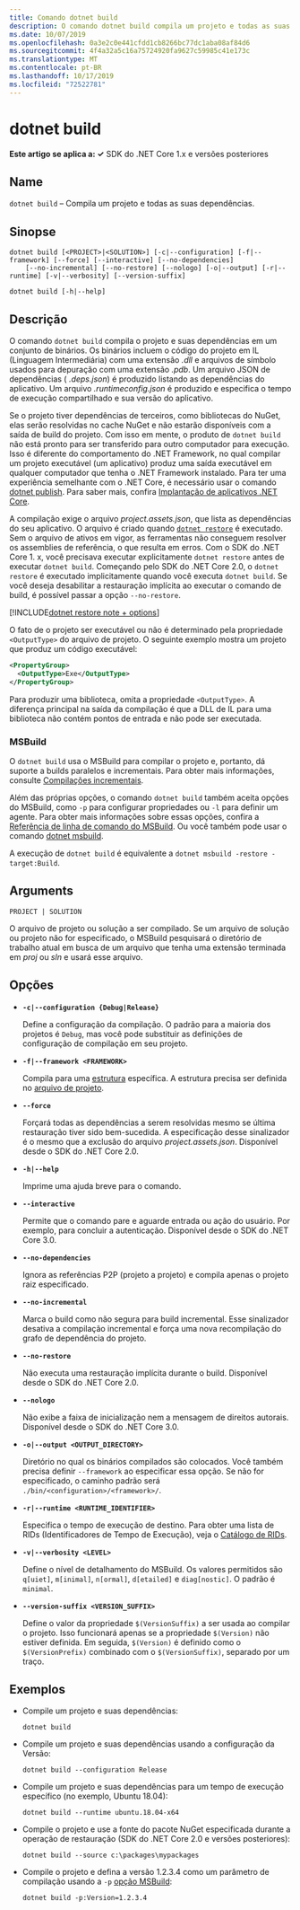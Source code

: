 ```yaml
---
title: Comando dotnet build
description: O comando dotnet build compila um projeto e todas as suas dependências.
ms.date: 10/07/2019
ms.openlocfilehash: 0a3e2c0e441cfdd1cb8266bc77dc1aba08af84d6
ms.sourcegitcommit: 4f4a32a5c16a75724920fa9627c59985c41e173c
ms.translationtype: MT
ms.contentlocale: pt-BR
ms.lasthandoff: 10/17/2019
ms.locfileid: "72522781"
---
```

# <a name="dotnet-build"></a>dotnet build

**Este artigo se aplica a: ✓** SDK do .NET Core 1.x e versões posteriores

<!-- todo: uncomment when all CLI commands are reviewed
[!INCLUDE [topic-appliesto-net-core-all](../../../includes/topic-appliesto-net-core-all.md)]
-->

## <a name="name"></a>Name

`dotnet build` – Compila um projeto e todas as suas dependências.

## <a name="synopsis"></a>Sinopse

```dotnetcli
dotnet build [<PROJECT>|<SOLUTION>] [-c|--configuration] [-f|--framework] [--force] [--interactive] [--no-dependencies]
    [--no-incremental] [--no-restore] [--nologo] [-o|--output] [-r|--runtime] [-v|--verbosity] [--version-suffix]

dotnet build [-h|--help]
```

## <a name="description"></a>Descrição

O comando `dotnet build` compila o projeto e suas dependências em um conjunto de binários. Os binários incluem o código do projeto em IL (Linguagem Intermediária) com uma extensão *.dll* e arquivos de símbolo usados para depuração com uma extensão *.pdb*. Um arquivo JSON de dependências ( *.deps.json*) é produzido listando as dependências do aplicativo. Um arquivo *.runtimeconfig.json* é produzido e especifica o tempo de execução compartilhado e sua versão do aplicativo.

Se o projeto tiver dependências de terceiros, como bibliotecas do NuGet, elas serão resolvidas no cache NuGet e não estarão disponíveis com a saída de build do projeto. Com isso em mente, o produto de `dotnet build` não está pronto para ser transferido para outro computador para execução. Isso é diferente do comportamento do .NET Framework, no qual compilar um projeto executável (um aplicativo) produz uma saída executável em qualquer computador que tenha o .NET Framework instalado. Para ter uma experiência semelhante com o .NET Core, é necessário usar o comando [dotnet publish](dotnet-publish.md). Para saber mais, confira [Implantação de aplicativos .NET Core](../deploying/index.md).

A compilação exige o arquivo *project.assets.json*, que lista as dependências do seu aplicativo. O arquivo é criado quando [`dotnet restore`](dotnet-restore.md) é executado. Sem o arquivo de ativos em vigor, as ferramentas não conseguem resolver os assemblies de referência, o que resulta em erros. Com o SDK do .NET Core 1. x, você precisava executar explicitamente `dotnet restore` antes de executar `dotnet build`. Começando pelo SDK do .NET Core 2.0, o `dotnet restore` é executado implicitamente quando você executa `dotnet build`. Se você deseja desabilitar a restauração implícita ao executar o comando de build, é possível passar a opção `--no-restore`.

[!INCLUDE[dotnet restore note + options](~/includes/dotnet-restore-note-options.md)]

O fato de o projeto ser executável ou não é determinado pela propriedade `<OutputType>` do arquivo de projeto. O seguinte exemplo mostra um projeto que produz um código executável:

```xml
<PropertyGroup>
  <OutputType>Exe</OutputType>
</PropertyGroup>
```

Para produzir uma biblioteca, omita a propriedade `<OutputType>`. A diferença principal na saída da compilação é que a DLL de IL para uma biblioteca não contém pontos de entrada e não pode ser executada.

### <a name="msbuild"></a>MSBuild

O `dotnet build` usa o MSBuild para compilar o projeto e, portanto, dá suporte a builds paralelos e incrementais. Para obter mais informações, consulte [Compilações incrementais](/visualstudio/msbuild/incremental-builds).

Além das próprias opções, o comando `dotnet build` também aceita opções do MSBuild, como `-p` para configurar propriedades ou `-l` para definir um agente. Para obter mais informações sobre essas opções, confira a [Referência de linha de comando do MSBuild](/visualstudio/msbuild/msbuild-command-line-reference). Ou você também pode usar o comando [dotnet msbuild](dotnet-msbuild.md).

A execução de `dotnet build` é equivalente a `dotnet msbuild -restore -target:Build`.

## <a name="arguments"></a>Arguments

`PROJECT | SOLUTION`

O arquivo de projeto ou solução a ser compilado. Se um arquivo de solução ou projeto não for especificado, o MSBuild pesquisará o diretório de trabalho atual em busca de um arquivo que tenha uma extensão terminada em *proj* ou *sln* e usará esse arquivo.

## <a name="options"></a>Opções

- **`-c|--configuration {Debug|Release}`**

  Define a configuração da compilação. O padrão para a maioria dos projetos é `Debug`, mas você pode substituir as definições de configuração de compilação em seu projeto.

- **`-f|--framework <FRAMEWORK>`**

  Compila para uma [estrutura](../../standard/frameworks.md) específica. A estrutura precisa ser definida no [arquivo de projeto](csproj.md).

- **`--force`**

  Forçará todas as dependências a serem resolvidas mesmo se última restauração tiver sido bem-sucedida. A especificação desse sinalizador é o mesmo que a exclusão do arquivo *project.assets.json*. Disponível desde o SDK do .NET Core 2.0.

- **`-h|--help`**

  Imprime uma ajuda breve para o comando.

- **`--interactive`**

  Permite que o comando pare e aguarde entrada ou ação do usuário. Por exemplo, para concluir a autenticação. Disponível desde o SDK do .NET Core 3.0.

- **`--no-dependencies`**

  Ignora as referências P2P (projeto a projeto) e compila apenas o projeto raiz especificado.

- **`--no-incremental`**

  Marca o build como não segura para build incremental. Esse sinalizador desativa a compilação incremental e força uma nova recompilação do grafo de dependência do projeto.

- **`--no-restore`**

  Não executa uma restauração implícita durante o build. Disponível desde o SDK do .NET Core 2.0.

- **`--nologo`**

  Não exibe a faixa de inicialização nem a mensagem de direitos autorais. Disponível desde o SDK do .NET Core 3.0.

- **`-o|--output <OUTPUT_DIRECTORY>`**

  Diretório no qual os binários compilados são colocados. Você também precisa definir `--framework` ao especificar essa opção. Se não for especificado, o caminho padrão será `./bin/<configuration>/<framework>/`.

- **`-r|--runtime <RUNTIME_IDENTIFIER>`**

  Especifica o tempo de execução de destino. Para obter uma lista de RIDs (Identificadores de Tempo de Execução), veja o [Catálogo de RIDs](../rid-catalog.md).

- **`-v|--verbosity <LEVEL>`**

  Define o nível de detalhamento do MSBuild. Os valores permitidos são `q[uiet]`, `m[inimal]`, `n[ormal]`, `d[etailed]` e `diag[nostic]`. O padrão é `minimal`.

- **`--version-suffix <VERSION_SUFFIX>`**

  Define o valor da propriedade `$(VersionSuffix)` a ser usada ao compilar o projeto. Isso funcionará apenas se a propriedade `$(Version)` não estiver definida. Em seguida, `$(Version)` é definido como o `$(VersionPrefix)` combinado com o `$(VersionSuffix)`, separado por um traço.

## <a name="examples"></a>Exemplos

- Compile um projeto e suas dependências:

  ```dotnetcli
  dotnet build
  ```

- Compile um projeto e suas dependências usando a configuração da Versão:

  ```dotnetcli
  dotnet build --configuration Release
  ```

- Compile um projeto e suas dependências para um tempo de execução específico (no exemplo, Ubuntu 18.04):

  ```dotnetcli
  dotnet build --runtime ubuntu.18.04-x64
  ```

- Compile o projeto e use a fonte do pacote NuGet especificada durante a operação de restauração (SDK do .NET Core 2.0 e versões posteriores):

  ```dotnetcli
  dotnet build --source c:\packages\mypackages
  ```

- Compile o projeto e defina a versão 1.2.3.4 como um parâmetro de compilação usando a `-p` [opção MSBuild](#msbuild):

  ```dotnetcli
  dotnet build -p:Version=1.2.3.4
  ```
